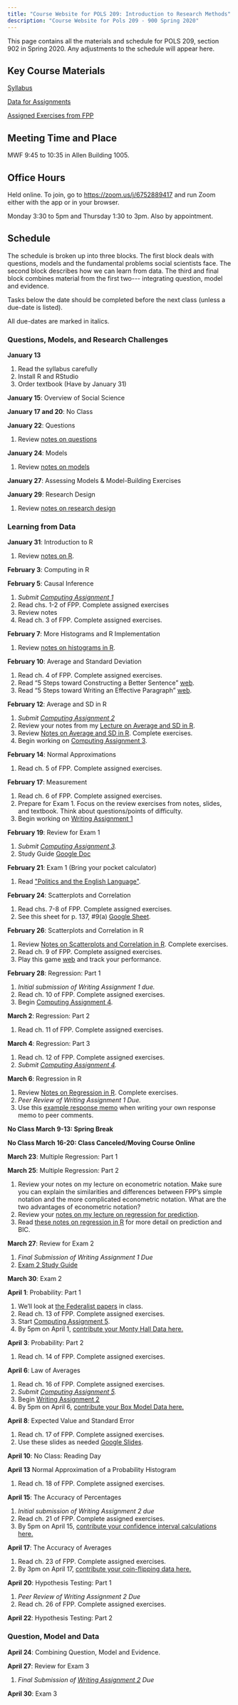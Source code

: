 ```yaml
---
title: "Course Website for POLS 209: Introduction to Research Methods"
description: "Course Website for Pols 209 - 900 Spring 2020"
---
```


This page contains all the materials and schedule for POLS 209, section 902 in Spring 2020. Any adjustments to the schedule will appear here.

## Key Course Materials

[Syllabus](files/pols-209-syllabus-online.pdf)

[Data for Assignments](files/data.zip)

[Assigned Exercises from FPP](files/fpp-exercises.pdf)

## Meeting Time and Place
MWF 9:45 to 10:35 in Allen Building 1005.

## Office Hours

Held online. To join, go to https://zoom.us/j/6752889417 and run Zoom either with the app or in your browser.

Monday 3:30 to 5pm and Thursday 1:30 to 3pm. Also by appointment.

## Schedule

The schedule is broken up into three blocks.
The first block deals with questions, models and the fundamental problems social scientists face.
The second block describes how we can learn from data.
The third and final block combines material from the first two--- integrating question, model and evidence.

Tasks below the date should be completed before the next class (unless a due-date is listed).

All due-dates are marked in italics.

### Questions, Models, and Research Challenges

**January 13**
1. Read the syllabus carefully
2. Install R and RStudio
3. Order textbook (Have by January 31)

**January 15**: Overview of Social Science

**January 17 and 20**: No Class

**January 22**: Questions
1. Review [notes on questions](files/notes-02-questions.pdf)

**January 24**: Models
1. Review [notes on models](files/notes-03-models.pdf)

**January 27**: Assessing Models & Model-Building Exercises

**January 29**: Research Design
1. Review [notes on research design](files/notes-research-design.pdf)


### Learning from Data

**January 31**: Introduction to R
1. Review [notes on R](files/notes-04-computing.pdf).


**February 3**: Computing in R

**February 5**: Causal Inference
1. *Submit [Computing Assignment 1](assignments/r-assign-01.pdf)*
2. Read chs. 1-2 of FPP. Complete assigned exercises
3. Review notes
4. Read ch. 3 of FPP. Complete assigned exercises.

**February 7**: More Histograms and R Implementation
1. Review [notes on histograms in R](files/notes-08-histograms-r.pdf).

**February 10**: Average and Standard Deviation
1. Read ch. 4 of FPP. Complete assigned exercises.
2. Read “5 Steps toward Constructing a Better Sentence” [web](https://eebatou.wordpress.com/2011/09/02/writing-5-steps-toward-constructing-a-better-sentence/).
3. Read “5 Steps toward Writing an Effective Paragraph” [web](https://eebatou.wordpress.com/2007/01/21/5-steps-to-a-writing-an-effective-paragraph/).

**February 12**: Average and SD in R
1. *Submit [Computing Assignment 2](assignments/r-assign-02.pdf)*
2. Review your notes from my [Lecture on Average and SD in R](files/mean-sd-slides.pdf).
2. Review [Notes on Average and SD in R](files/notes-10-average-sd-r.pdf). Complete exercises.
3. Begin working on [Computing Assignment 3](assignments/r-assign-03.pdf).

**February 14**: Normal Approximations
1. Read ch. 5 of FPP. Complete assigned exercises.


**February 17**: Measurement
1. Read ch. 6 of FPP. Complete assigned exercises.
2. Prepare for Exam 1. Focus on the review exercises from notes, slides, and textbook. Think about questions/points of difficulty.
3. Begin working on [Writing Assignment 1](assignments/writing-assignment-1.docx)

**February 19**: Review for Exam 1
1. *Submit [Computing Assignment 3](assignments/r-assign-03.pdf).*
2. Study Guide [Google Doc](https://docs.google.com/document/d/19WF7hCjFCnCWdCwYDDisxWmMCUmapI4wJdb-rnOdsuo/edit)

**February 21**: Exam 1 (Bring your pocket calculator)
1. Read ["Politics and the English Language"](files/HonorsOrwellPoliticsEnglishLanguage.pdf).

**February 24**: Scatterplots and Correlation
1. Read chs. 7-8 of FPP. Complete assigned exercises.
2. See this sheet for p. 137, #9(a) [Google Sheet](https://docs.google.com/spreadsheets/d/1Y2EuRIcbuZk6eu9WWUaNXSWnqJMi9XBXrA27BzqSeKk/edit).

**February 26**: Scatterplots and Correlation in R
1. Review [Notes on Scatterplots and Correlation in R](/files/notes-18-correlation-r.pdf). Complete exercises.
2. Read ch. 9 of FPP. Complete assigned exercises.
3. Play this game [web](http://www.rossmanchance.com/applets/GuessCorrelation.html) and track your performance.

**February 28**: Regression: Part 1
1. *Initial submission of Writing Assignment 1 due.*
2. Read ch. 10 of FPP. Complete assigned exercises.
3. Begin [Computing Assignment 4](assignments/r-assign-04.pdf).

**March 2**: Regression: Part 2
1. Read ch. 11 of FPP. Complete assigned exercises.

**March 4**: Regression: Part 3
1. Read ch. 12 of FPP. Complete assigned exercises.
2. *Submit [Computing Assignment 4](assignments/r-assign-04.pdf).*

**March 6**: Regression in R
1. Review [Notes on Regression in R](files/notes-23-regression-r.pdf). Complete exercises.
2. *Peer Review of Writing Assignment 1 Due.*
3. Use this [example response memo](assignments/response-memo-example.pdf) when writing your own response memo to peer comments.

**No Class March 9-13: Spring Break**

**No Class March 16-20: Class Canceled/Moving Course Online**

**March 23**: Multiple Regression: Part 1

**March 25**: Multiple Regression: Part 2
1. Review your notes on my lecture on econometric notation. Make sure you can explain the similarities and differences between FPP’s simple notation and the more complicated econometric notation. What are the two advantages of econometric notation?
2. Review your [notes on my lecture on regression for prediction](files/regression-prediction-slides.pdf).
3. Read [these notes on regression in R](files/notes-23-regression-r.pdf) for more detail on prediction and BIC.


**March 27**: Review for Exam 2
1. *Final Submission of Writing Assignment 1 Due*
2. [Exam 2 Study Guide](https://docs.google.com/document/d/1NgXE95EBzYxmmpSgIM9fJKiHU5OzEVIEMtogvjliTgs/edit?usp=sharing)


**March 30**: Exam 2


**April 1**: Probability: Part 1
1. We’ll look at [the Federalist papers](http://www.foundingfathers.info/federalistpapers/fedindex.htm) in class.
2. Read ch. 13 of FPP. Complete assigned exercises.
3. Start [Computing Assignment 5](assignments/r-assign-05.pdf).
4. By 5pm on April 1, [contribute your Monty Hall Data here.](https://forms.gle/LY2J2K5s1EgV3DTy6)


**April 3**: Probability: Part 2
1. Read ch. 14 of FPP. Complete assigned exercises.

**April 6**: Law of Averages
1. Read ch. 16 of FPP. Complete assigned exercises.
2. *Submit [Computing Assignment 5](assignments/r-assign-05.pdf).*
3. Begin [Writing Assignment 2](assignments/writing-assignment-2.pdf)
4. By 5pm on April 6, [contribute your Box Model Data here.](https://forms.gle/C4azxUHLbaMaHJBK6)

**April 8**: Expected Value and Standard Error
1. Read ch. 17 of FPP. Complete assigned exercises.
2. Use these slides as needed [Google Slides](https://docs.google.com/presentation/d/1nWeRMOrG5gYDRefcLR4ATa9rLmO8HLGV55cBiiEfwzM/edit?usp=sharing).

**April 10**: No Class: Reading Day

**April 13** Normal Approximation of a Probability Histogram
1. Read ch. 18 of FPP. Complete assigned exercises.


**April 15**: The Accuracy of Percentages
1. *Initial submission of Writing Assignment 2 due*
2. Read ch. 21 of FPP. Complete assigned exercises.
3. By 5pm on April 15, [contribute your confidence interval calculations here.](https://forms.gle/CktHov7xj3owWtdU6)

**April 17**: The Accuracy of Averages
1. Read ch. 23 of FPP. Complete assigned exercises.
2. By 3pm on April 17, [contribute your coin-flipping data here.](https://forms.gle/bXbpZ1dSAWrYYe398)


**April 20**: Hypothesis Testing: Part 1
1. *Peer Review of Writing Assignment 2 Due*
2. Read ch. 26 of FPP. Complete assigned exercises.

**April 22**: Hypothesis Testing: Part 2


### Question, Model and Data


**April 24**: Combining Question, Model and Evidence.


**April 27**: Review for Exam 3
1. *Final Submission of [Writing Assignment 2](assignments/writing-assignment-2.pdf) Due*


**April 30**: Exam 3
